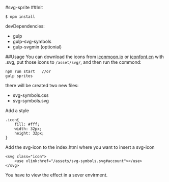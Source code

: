 #svg-sprite
##Init

```
$ npm install
```

devDependencies:
- gulp
- gulp-svg-symbols
- gulp-svgmin (optionial)

##Usage
You can download the icons from [iconmoon.io](https://icomoon.io/app/#/select) or [iconfont.cn](http://www.iconfont.cn) with .svg,  put those icons to ```/asset/svg/```, and then run the commond:
```
npm run start   //or
gulp sprites
```
there will be created two new files:
- svg-symbols.css
- svg-symbols.svg

Add a style
```
.icon{
    fill: #fff;
    width: 32px;
    height: 32px;
}
```
Add the svg-icon to the index.html where you want to insert a svg-icon
```
<svg class="icon">
    <use xlink:href="/assets/svg-symbols.svg#account"></use>
</svg>
```

You have to view the effect in a sever envirment.

